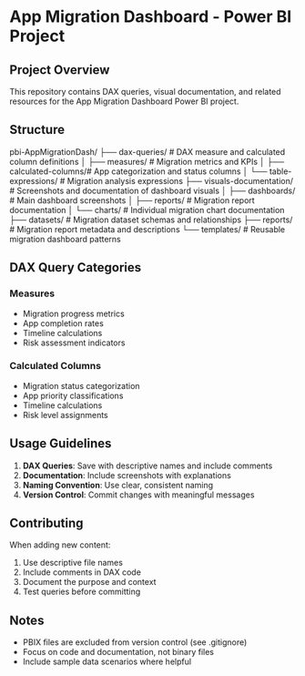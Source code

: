 # App Migration Dashboard - Power BI Project

## Project Overview
This repository contains DAX queries, visual documentation, and related resources for the App Migration Dashboard Power BI project.

## Structure
pbi-AppMigrationDash/
├── dax-queries/           # DAX measure and calculated column definitions
│   ├── measures/          # Migration metrics and KPIs
│   ├── calculated-columns/# App categorization and status columns
│   └── table-expressions/ # Migration analysis expressions
├── visuals-documentation/ # Screenshots and documentation of dashboard visuals
│   ├── dashboards/        # Main dashboard screenshots
│   ├── reports/           # Migration report documentation
│   └── charts/            # Individual migration chart documentation
├── datasets/              # Migration dataset schemas and relationships
├── reports/               # Migration report metadata and descriptions
└── templates/             # Reusable migration dashboard patterns

## DAX Query Categories

### Measures
- Migration progress metrics
- App completion rates
- Timeline calculations
- Risk assessment indicators

### Calculated Columns
- Migration status categorization
- App priority classifications
- Timeline calculations
- Risk level assignments

## Usage Guidelines

1. **DAX Queries**: Save with descriptive names and include comments
2. **Documentation**: Include screenshots with explanations
3. **Naming Convention**: Use clear, consistent naming
4. **Version Control**: Commit changes with meaningful messages

## Contributing

When adding new content:
1. Use descriptive file names
2. Include comments in DAX code
3. Document the purpose and context
4. Test queries before committing

## Notes

- PBIX files are excluded from version control (see .gitignore)
- Focus on code and documentation, not binary files
- Include sample data scenarios where helpful